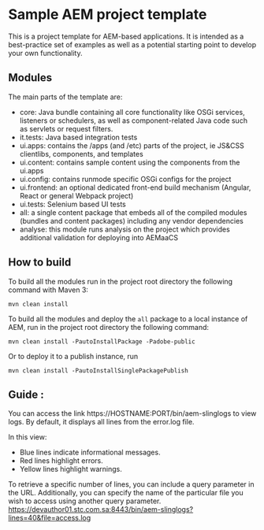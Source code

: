 # Sample AEM project template

This is a project template for AEM-based applications. It is intended as a best-practice set of examples as well as a potential starting point to develop your own functionality.

## Modules

The main parts of the template are:

* core: Java bundle containing all core functionality like OSGi services, listeners or schedulers, as well as component-related Java code such as servlets or request filters.
* it.tests: Java based integration tests
* ui.apps: contains the /apps (and /etc) parts of the project, ie JS&CSS clientlibs, components, and templates
* ui.content: contains sample content using the components from the ui.apps
* ui.config: contains runmode specific OSGi configs for the project
* ui.frontend: an optional dedicated front-end build mechanism (Angular, React or general Webpack project)
* ui.tests: Selenium based UI tests
* all: a single content package that embeds all of the compiled modules (bundles and content packages) including any vendor dependencies
* analyse: this module runs analysis on the project which provides additional validation for deploying into AEMaaCS

## How to build

To build all the modules run in the project root directory the following command with Maven 3:

    mvn clean install

To build all the modules and deploy the `all` package to a local instance of AEM, run in the project root directory the following command:

    mvn clean install -PautoInstallPackage -Padobe-public

Or to deploy it to a publish instance, run

    mvn clean install -PautoInstallSinglePackagePublish


 ## Guide : 
 You can access the link https://HOSTNAME:PORT/bin/aem-slinglogs to view logs. By default, it displays all lines from the error.log file.

In this view:
- Blue lines indicate informational messages.
- Red lines highlight errors.
- Yellow lines highlight warnings.

To retrieve a specific number of lines, you can include a query parameter in the URL. Additionally, you can specify the name of the particular file you wish to access using another query parameter.
https://devauthor01.stc.com.sa:8443/bin/aem-slinglogs?lines=40&file=access.log
